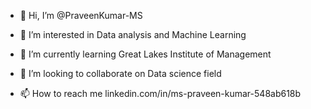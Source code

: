 - 👋 Hi, I’m @PraveenKumar-MS
- 👀 I’m interested in Data analysis and Machine Learning
- 🌱 I’m currently learning Great Lakes Institute of Management

- 💞️ I’m looking to collaborate on Data science field
- 📫 How to reach me linkedin.com/in/ms-praveen-kumar-548ab618b

<!---
PraveenKumar-MS-10/PraveenKumar-MS-10 is a ✨ special ✨ repository because its `README.md` (this file) appears on your GitHub profile.
You can click the Preview link to take a look at your changes.
--->
